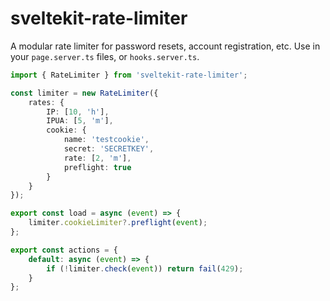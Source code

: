 # sveltekit-rate-limiter

A modular rate limiter for password resets, account registration, etc. Use in your `page.server.ts` files, or `hooks.server.ts`.

```ts
import { RateLimiter } from 'sveltekit-rate-limiter';

const limiter = new RateLimiter({
	rates: {
		IP: [10, 'h'],
		IPUA: [5, 'm'],
		cookie: {
			name: 'testcookie',
			secret: 'SECRETKEY',
			rate: [2, 'm'],
			preflight: true
		}
	}
});

export const load = async (event) => {
	limiter.cookieLimiter?.preflight(event);
};

export const actions = {
	default: async (event) => {
		if (!limiter.check(event)) return fail(429);
	}
};
```

